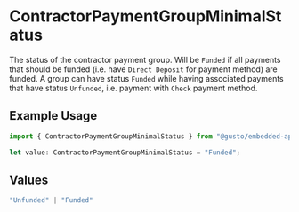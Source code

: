 # ContractorPaymentGroupMinimalStatus

The status of the contractor payment group.  Will be `Funded` if all payments that should be funded (i.e. have `Direct Deposit` for payment method) are funded.  A group can have status `Funded` while having associated payments that have status `Unfunded`, i.e. payment with `Check` payment method.

## Example Usage

```typescript
import { ContractorPaymentGroupMinimalStatus } from "@gusto/embedded-api/models/components/contractorpaymentgroupminimal.js";

let value: ContractorPaymentGroupMinimalStatus = "Funded";
```

## Values

```typescript
"Unfunded" | "Funded"
```